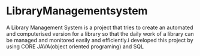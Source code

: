 # LibraryManagementsystem
A Library Management System is a project that tries to create an automated and computerised version for a library so that the  daily work of a library can be managed  and monitored easily and efficiently.i developed this project by using  CORE JAVA(object oriented programing) and SQL
